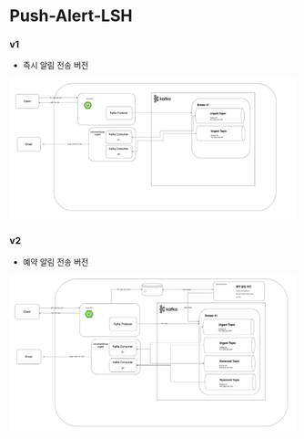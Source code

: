 # Push-Alert-LSH

### v1

* 즉시 알림 전송 버전

![img.png](./res/img.png)

### v2

* 예약 알림 전송 버전

![img_1.png](./res/img_1.png)